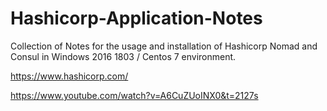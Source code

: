 # Hashicorp-Application-Notes

Collection of Notes for the usage and installation of Hashicorp Nomad and Consul in Windows 2016 1803 / Centos 7 environment.

https://www.hashicorp.com/

https://www.youtube.com/watch?v=A6CuZUoINX0&t=2127s


